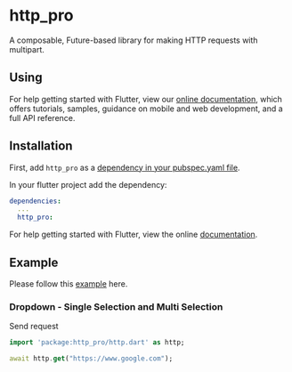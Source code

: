 # http_pro

A composable, Future-based library for making HTTP requests with multipart.

## Using

For help getting started with Flutter, view our
[online documentation](https://pub.dev/documentation/http_pro/latest), which offers tutorials,
samples, guidance on mobile and web development, and a full API reference.

## Installation

First, add `http_pro` as a [dependency in your pubspec.yaml file](https://flutter.dev/docs/development/platform-integration/platform-channels).

In your flutter project add the dependency:

```yml
dependencies:
  ...
  http_pro:
```

For help getting started with Flutter, view the online
[documentation](https://flutter.io/).

## Example

Please follow this [example](https://github.com/techdirrdev/http_pro/tree/master/example) here.

### Dropdown - Single Selection and Multi Selection

Send request
```dart
import 'package:http_pro/http.dart' as http;

await http.get("https://www.google.com");
```

